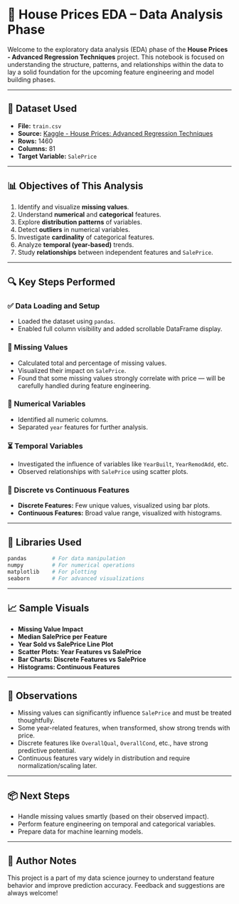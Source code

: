 # 🏡 House Prices EDA – Data Analysis Phase

Welcome to the exploratory data analysis (EDA) phase of the **House Prices - Advanced Regression Techniques** project. This notebook is focused on understanding the structure, patterns, and relationships within the data to lay a solid foundation for the upcoming feature engineering and model building phases.

---

## 📂 Dataset Used

- **File:** `train.csv`
- **Source:** [Kaggle - House Prices: Advanced Regression Techniques](https://www.kaggle.com/c/house-prices-advanced-regression-techniques)
- **Rows:** 1460
- **Columns:** 81  
- **Target Variable:** `SalePrice`

---

## 📊 Objectives of This Analysis

1. Identify and visualize **missing values**.
2. Understand **numerical** and **categorical** features.
3. Explore **distribution patterns** of variables.
4. Detect **outliers** in numerical variables.
5. Investigate **cardinality** of categorical features.
6. Analyze **temporal (year-based)** trends.
7. Study **relationships** between independent features and `SalePrice`.

---

## 🔍 Key Steps Performed

### ✅ Data Loading and Setup
- Loaded the dataset using `pandas`.
- Enabled full column visibility and added scrollable DataFrame display.

### 🔎 Missing Values
- Calculated total and percentage of missing values.
- Visualized their impact on `SalePrice`.
- Found that some missing values strongly correlate with price — will be carefully handled during feature engineering.

### 🔢 Numerical Variables
- Identified all numeric columns.
- Separated `year` features for further analysis.

### ⏳ Temporal Variables
- Investigated the influence of variables like `YearBuilt`, `YearRemodAdd`, etc.
- Observed relationships with `SalePrice` using scatter plots.

### 🧮 Discrete vs Continuous Features
- **Discrete Features:** Few unique values, visualized using bar plots.
- **Continuous Features:** Broad value range, visualized with histograms.

---

## 📌 Libraries Used

```python
pandas        # For data manipulation
numpy         # For numerical operations
matplotlib    # For plotting
seaborn       # For advanced visualizations
```

---

## 📈 Sample Visuals

- **Missing Value Impact**
- **Median SalePrice per Feature**
- **Year Sold vs SalePrice Line Plot**
- **Scatter Plots: Year Features vs SalePrice**
- **Bar Charts: Discrete Features vs SalePrice**
- **Histograms: Continuous Features**

---

## 📌 Observations

- Missing values can significantly influence `SalePrice` and must be treated thoughtfully.
- Some year-related features, when transformed, show strong trends with price.
- Discrete features like `OverallQual`, `OverallCond`, etc., have strong predictive potential.
- Continuous features vary widely in distribution and require normalization/scaling later.

---

## 📦 Next Steps

- Handle missing values smartly (based on their observed impact).
- Perform feature engineering on temporal and categorical variables.
- Prepare data for machine learning models.

---

## 🙌 Author Notes

This project is a part of my data science journey to understand feature behavior and improve prediction accuracy. Feedback and suggestions are always welcome!

